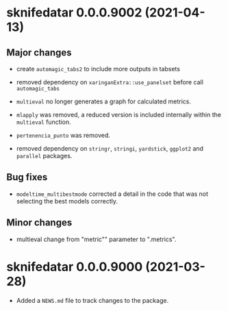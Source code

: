 # sknifedatar 0.0.0.9002 (2021-04-13)

## Major changes

* create `automagic_tabs2` to include more outputs in tabsets

* removed dependency on `xaringanExtra::use_panelset` before call `automagic_tabs`

* `multieval` no longer generates a graph for calculated metrics.

* `mlapply` was removed, a reduced version is included internally within the `multieval` function.

* `pertenencia_punto` was removed.

* removed dependency on `stringr`, `stringi`, `yardstick`, `ggplot2` and `parallel` packages.

## Bug fixes

* `modeltime_multibestmode` corrected a detail in the code that was not selecting the best models correctly.

## Minor changes

* multieval change from "metric"" parameter to ".metrics".

# sknifedatar 0.0.0.9000 (2021-03-28) 

* Added a `NEWS.md` file to track changes to the package.